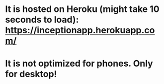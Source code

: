 
# It is hosted on Heroku (might take 10 seconds to load): https://inceptionapp.herokuapp.com/
# It is not optimized for phones. Only for desktop!
